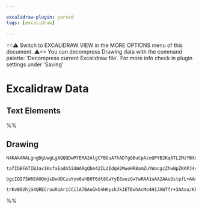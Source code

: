 ```yaml
---

excalidraw-plugin: parsed
tags: [excalidraw]

---
```

==⚠  Switch to EXCALIDRAW VIEW in the MORE OPTIONS menu of this document. ⚠== You can decompress Drawing data with the command palette: 'Decompress current Excalidraw file'. For more info check in plugin settings under 'Saving'


# Excalidraw Data
## Text Elements
%%
## Drawing
```compressed-json
N4KAkARALgngDgUwgLgAQQQDwMYEMA2AlgCYBOuA7hADTgQBuCpAzoQPYB2KqATLZMzYBXUtiRoIACyhQ4zZAHoFAc0JRJQgEYA6bGwC2CgF7N6hbEcK4OCtptbErHALRY8RMpWdx8Q1TdIEfARcZgRmBShcZQUebQBWbQAGGjoghH0EDihmbgBtAF1+CFw4OABlKKhxVFAwSHUMmohiXFIAa1T6hkIECgAhXGx25VJhDmIAYTZ8NlJuCABiADNV

ta7IbBFA7IBJav1KsfaEadn5iUWARgQbm42ILdIdqH2MweHR8amZuYWocgcZhwNpZKAPJ4vN76ABihHw+EqMGCC0EHgh2zB0KObBOAHUSOpuHxwJtMXsDjiTkiURI0SQMc8sQcAErCZSSDjhXJoK78MlMikZADyIOwahg3CuSSS/Me5NeBxhnCgMNw+nhkrQ8TlkOZGWV2XKhCMNR4stJ8sFioyABUsFAAIJEZRcCTBZbg3UK7FRUhO55sCiSELE

bgcIQI73W6EAUQmjsDwdDCzaYyo0ahB0T6dt8GaYyEEwezGwYwRAA1uAA2AAsOstpfL+AAmtwAMwATji8SS1Z48Wr0vb8Sug7lRjYBm4dW69AIQhqV1JAF9M/r9Gyi8QucweehC8W5aMSMbTcSLd0T8RKgg4NwG1fSCQALJsYgIeO4TTBMNoZYEGEx7Pj85wzqSkD9DMf4Hsomi4AAFDwVwAOzULwqHochaGoEkCQAJQbJALIIMokZtAspBwYhPD

trKvB0VhjG4QRECruuRoAriCCilA7BAuGkb4HKyzkJkJETEwhAcMo4H1JAWTfr+3AAou/KbEQ95oKpCDqRAHDqjUOl6cIUBEFyKmkIu7GWnYABWCDYDk5QGXAb4fl+P4IDBAH4EBlpDHxjC2lO+Byd0sCIKi6ROfxRHyswUAGHmUVoBGUYQRAszDN53C+f58lZaETqxcFoWCQiq7gGudDLPC4QziuIArkAA=
```
%%